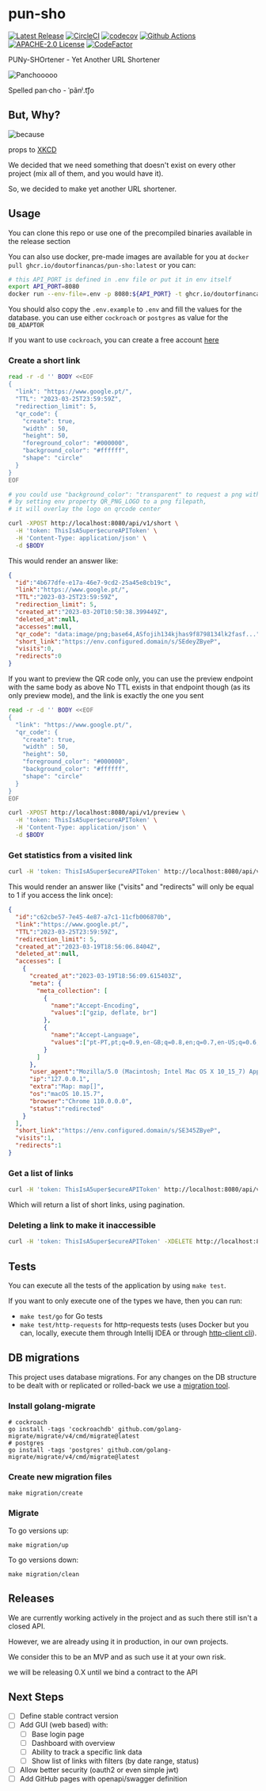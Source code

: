 # pun-sho

[![Latest Release](https://img.shields.io/github/v/release/doutorfinancas/pun-sho)](https://github.com/doutorfinancas/pun-sho/releases)
[![CircleCI](https://circleci.com/gh/circleci/circleci-docs.svg?style=shield)](https://circleci.com/gh/doutorfinancas/pun-sho)
[![codecov](https://codecov.io/gh/doutorfinancas/pun-sho/branch/master/graph/badge.svg?token=JewR1OJdZM)](https://codecov.io/gh/doutorfinancas/pun-sho)
[![Github Actions](https://github.com/doutorfinancas/pun-sho/actions/workflows/codeql-analysis.yml/badge.svg)](https://github.com/doutorfinancas/pun-sho/actions)
[![APACHE-2.0 License](https://img.shields.io/github/license/doutorfinancas/pun-sho)](LICENSE)
[![CodeFactor](https://www.codefactor.io/repository/github/doutorfinancas/pun-sho/badge)](https://www.codefactor.io/repository/github/doutorfinancas/pun-sho)

PUNy-SHOrtener - Yet Another URL Shortener

![Panchooooo](img/pun-sho.png)

Spelled pan‧cho - ˈpãnʲ.t͡ʃo

## But, Why?

![because](img/standards.png)

props to [XKCD](https://xkcd.com/927/)

We decided that we need something that doesn't exist on every other project (mix all of them, and you would have it).

So, we decided to make yet another URL shortener.

## Usage
You can clone this repo or use one of the precompiled binaries available in the release section

You can also use docker, pre-made images are available for you at `docker pull ghcr.io/doutorfinancas/pun-sho:latest`
or you can:
```bash
# this API_PORT is defined in .env file or put it in env itself
export API_PORT=8080
docker run --env-file=.env -p 8080:${API_PORT} -t ghcr.io/doutorfinancas/pun-sho:latest pun-sho 
```

You should also copy the `.env.example` to `.env` and fill the values for the database.
you can use either `cockroach` or `postgres` as value for the `DB_ADAPTOR`

If you want to use `cockroach`, you can create a free account [here](https://cockroachlabs.cloud/)

### Create a short link
```bash
read -r -d '' BODY <<EOF
{                
  "link": "https://www.google.pt/",
  "TTL": "2023-03-25T23:59:59Z",
  "redirection_limit": 5,
  "qr_code": {
    "create": true,
    "width" : 50,
    "height": 50,
    "foreground_color": "#000000",
    "background_color": "#ffffff",
    "shape": "circle"
  }
}
EOF

# you could use "background_color": "transparent" to request a png without background
# by setting env property QR_PNG_LOGO to a png filepath, 
# it will overlay the logo on qrcode center

curl -XPOST http://localhost:8080/api/v1/short \
  -H 'token: ThisIsA5uper$ecureAPIToken' \
  -H 'Content-Type: application/json' \
  -d $BODY
```

This would render an answer like:
```json
{
  "id":"4b677dfe-e17a-46e7-9cd2-25a45e8cb19c",
  "link":"https://www.google.pt/",
  "TTL":"2023-03-25T23:59:59Z",
  "redirection_limit": 5,
  "created_at":"2023-03-20T10:50:38.399449Z",
  "deleted_at":null,
  "accesses":null,
  "qr_code": "data:image/png;base64,ASfojih134kjhas9f8798134lk2fasf...",
  "short_link":"https://env.configured.domain/s/SEdeyZByeP",
  "visits":0,
  "redirects":0
}
```

If you want to preview the QR code only, you can use the preview endpoint with the same body as above
No TTL exists in that endpoint though (as its only preview mode), and the link is exactly the one you sent
```bash
read -r -d '' BODY <<EOF
{                
  "link": "https://www.google.pt/",
  "qr_code": {
    "create": true,
    "width" : 50,
    "height": 50,
    "foreground_color": "#000000",
    "background_color": "#ffffff",
    "shape": "circle"
  }
}
EOF

curl -XPOST http://localhost:8080/api/v1/preview \
  -H 'token: ThisIsA5uper$ecureAPIToken' \
  -H 'Content-Type: application/json' \
  -d $BODY 
```

### Get statistics from a visited link
```bash
curl -H 'token: ThisIsA5uper$ecureAPIToken' http://localhost:8080/api/v1/short/c62cbe57-7e45-4e87-a7c1-11cfb006870b 
```

This would render an answer like ("visits" and "redirects" will only be equal to 1 if you access the link once):
```json
{
  "id":"c62cbe57-7e45-4e87-a7c1-11cfb006870b",
  "link":"https://www.google.pt/",
  "TTL":"2023-03-25T23:59:59Z",
  "redirection_limit": 5,
  "created_at":"2023-03-19T18:56:06.8404Z",
  "deleted_at":null,
  "accesses": [
    {
      "created_at":"2023-03-19T18:56:09.615403Z",
      "meta": {
        "meta_collection": [
          {
            "name":"Accept-Encoding",
            "values":["gzip, deflate, br"]
          },
          {
            "name":"Accept-Language",
            "values":["pt-PT,pt;q=0.9,en-GB;q=0.8,en;q=0.7,en-US;q=0.6,es;q=0.5"]
          }
        ]
      },
      "user_agent":"Mozilla/5.0 (Macintosh; Intel Mac OS X 10_15_7) AppleWebKit/537.36 (KHTML, like Gecko) Chrome/110.0.0.0 Safari/537.36",
      "ip":"127.0.0.1",
      "extra":"Map: map[]",
      "os":"macOS 10.15.7",
      "browser":"Chrome 110.0.0.0",
      "status":"redirected"
    }
  ],
  "short_link":"https://env.configured.domain/s/SE345ZByeP",
  "visits":1,
  "redirects":1
}
```

### Get a list of links
```bash
curl -H 'token: ThisIsA5uper$ecureAPIToken' http://localhost:8080/api/v1/short/?limit=20&offset=0
```

Which will return a list of short links, using pagination.

### Deleting a link to make it inaccessible
```bash
curl -H 'token: ThisIsA5uper$ecureAPIToken' -XDELETE http://localhost:8080/api/v1/short/c62cbe57-7e45-4e87-a7c1-11cfb006870b
```

## Tests
You can execute all the tests of the application by using `make test`.

If you want to only execute one of the types we have, then you can run:
- `make test/go` for Go tests 
- `make test/http-requests` for http-requests tests
(uses Docker but you can, locally, execute them through Intellij IDEA or through [http-client cli](https://www.jetbrains.com/help/idea/http-client-cli.html)).

## DB migrations
This project uses database migrations.
For any changes on the DB structure to be dealt with or replicated or rolled-back we use a [migration tool](https://github.com/golang-migrate/migrate).

### Install golang-migrate
```shell
# cockroach
go install -tags 'cockroachdb' github.com/golang-migrate/migrate/v4/cmd/migrate@latest
# postgres
go install -tags 'postgres' github.com/golang-migrate/migrate/v4/cmd/migrate@latest
```

### Create new migration files
```shell
make migration/create
```

### Migrate
To go versions up:
```shell
make migration/up
```

To go versions down:
```shell
make migration/clean
```

## Releases
We are currently working actively in the project and as such there still isn't a closed API.

However, we are already using it in production, in our own projects.

We consider this to be an MVP and as such use it at your own risk.

we will be releasing 0.X until we bind a contract to the API

## Next Steps
- [ ] Define stable contract version
- [ ] Add GUI (web based) with:
  - [ ] Base login page
  - [ ] Dashboard with overview
  - [ ] Ability to track a specific link data
  - [ ] Show list of links with filters (by date range, status)
- [ ] Allow better security (oauth2 or even simple jwt)
- [ ] Add GitHub pages with openapi/swagger definition
